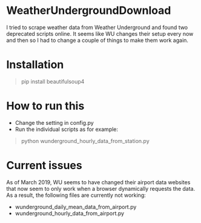 # WeatherUndergroundDownload

I tried to scrape weather data from Weather Underground and found two deprecated scripts online.
It seems like WU changes their setup every now and then so I had to change a couple of things to make them work again.

# Installation

> pip install beautifulsoup4

# How to run this

- Change the setting in config.py
- Run the individual scripts as for example:
> python wunderground_hourly_data_from_station.py

# Current issues

As of March 2019, WU seems to have changed their airport data websites that now seem to only work when a browser dynamically requests the data. As a result, the following files are currently not working:

- wunderground_daily_mean_data_from_airport.py	
- wunderground_hourly_data_from_airport.py



